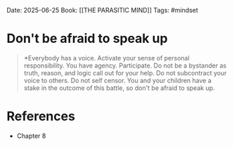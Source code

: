 Date: 2025-06-25
Book: [[THE PARASITIC MIND]]
Tags: #mindset 


# Don't be afraid to speak up

>*Everybody has a voice. Activate your sense of personal responsibility. You have agency. Participate. Do not be a bystander as truth, reason, and logic call out for your help. Do not subcontract your voice to others. Do not self censor. You and your children have a stake in the outcome of this battle, so don't be afraid to speak up.

# References
- Chapter 8
 